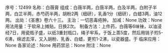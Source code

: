 序号：12499
名称：白薇膏
组成：白薇半两，白蔹半两，白及半两，白附子半两，白芷半两，赤芍药半两，胡粉2两（细研），乳香1分（细研），白蜡3两，油12两。
出处：《圣惠》卷六十三。
主治：一切恶毒疮肿。
加减：None
功效：None
用法用量：于软帛上摊贴，日换2次。
制备方法：上件药，白薇等6味锉，以油浸经7日，用瓷瓶子盛，以纸3重封瓶口，绳子牢系，于饭上蒸5度，然后用铫子煎5-6沸，绵滤去滓，又入胡粉、乳香、白蜡，更煎1-2沸，以瓷器盛。于
临床应用：None
各家论述：None
用药禁忌：None
附注：None

